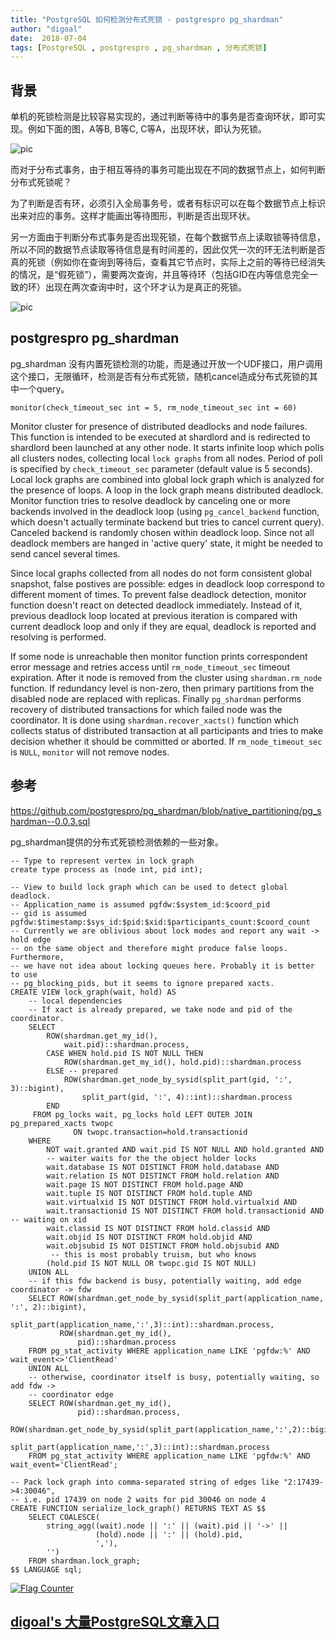 ```yaml
---
title: "PostgreSQL 如何检测分布式死锁 - postgrespro pg_shardman"
author: "digoal"
date:  2018-07-04
tags: [PostgreSQL , postgrespro , pg_shardman , 分布式死锁]
---
```

## 背景   
单机的死锁检测是比较容易实现的，通过判断等待中的事务是否查询环状，即可实现。例如下面的图，A等B, B等C, C等A，出现环状，即认为死锁。  
  
![pic](20180704_02_pic_001.jpg)  
  
而对于分布式事务，由于相互等待的事务可能出现在不同的数据节点上，如何判断分布式死锁呢？  
  
为了判断是否有环，必须引入全局事务号，或者有标识可以在每个数据节点上标识出来对应的事务。这样才能画出等待图形，判断是否出现环状。  
  
另一方面由于判断分布式事务是否出现死锁，在每个数据节点上读取锁等待信息，所以不同的数据节点读取等待信息是有时间差的，因此仅凭一次的环无法判断是否真的死锁（例如你在查询到等待后，查看其它节点时，实际上之前的等待已经消失的情况，是“假死锁”），需要两次查询，并且等待环（包括GID在内等信息完全一致的环）出现在两次查询中时，这个环才认为是真正的死锁。  
  
![pic](20180704_02_pic_002.jpg)  
  
## postgrespro pg_shardman  
pg_shardman 没有内置死锁检测的功能，而是通过开放一个UDF接口，用户调用这个接口，无限循环，检测是否有分布式死锁，随机cancel造成分布式死锁的其中一个query。  
  
```  
monitor(check_timeout_sec int = 5, rm_node_timeout_sec int = 60)  
```  
  
Monitor cluster for presence of distributed deadlocks and node failures. This function is intended to be executed at shardlord and is redirected to shardlord been launched at any other node. It starts infinite loop which polls all clusters nodes, collecting local ```lock graphs``` from all nodes. Period of poll is specified by ```check_timeout_sec``` parameter (default value is 5 seconds). Local lock graphs are combined into global lock graph which is analyzed for the presence of loops. A loop in the lock graph means distributed deadlock. Monitor function tries to resolve deadlock by canceling one or more backends involved in the deadlock loop (using ```pg_cancel_backend``` function, which doesn't actually terminate backend but tries to cancel current query). Canceled backend is randomly chosen within deadlock loop. Since not all deadlock members are hanged in 'active query' state, it might be needed to send cancel several times.  
  
Since local graphs collected from all nodes do not form consistent global snapshot, false postives are possible: edges in deadlock loop correspond to different moment of times. To prevent false deadlock detection, monitor function doesn't react on detected deadlock immediately. Instead of it, previous deadlock loop located at previous iteration is compared with current deadlock loop and only if they are equal, deadlock is reported and resolving is performed.  
  
If some node is unreachable then monitor function prints correspondent error message and retries access until ```rm_node_timeout_sec``` timeout expiration. After it node is removed from the cluster using ```shardman.rm_node``` function. If redundancy level is non-zero, then primary partitions from the disabled node are replaced with replicas. Finally ```pg_shardman``` performs recovery of distributed transactions for which failed node was the coordinator. It is done using ```shardman.recover_xacts()``` function which collects status of distributed transaction at all participants and tries to make decision whether it should be committed or aborted. If ```rm_node_timeout_sec``` is ```NULL```, ```monitor``` will not remove nodes.  
  
## 参考  
https://github.com/postgrespro/pg_shardman/blob/native_partitioning/pg_shardman--0.0.3.sql  
  
pg_shardman提供的分布式死锁检测依赖的一些对象。    
   
```  
-- Type to represent vertex in lock graph  
create type process as (node int, pid int);  
  
-- View to build lock graph which can be used to detect global deadlock.  
-- Application_name is assumed pgfdw:$system_id:$coord_pid  
-- gid is assumed pgfdw:$timestamp:$sys_id:$pid:$xid:$participants_count:$coord_count  
-- Currently we are oblivious about lock modes and report any wait -> hold edge  
-- on the same object and therefore might produce false loops. Furthermore,  
-- we have not idea about locking queues here. Probably it is better to use  
-- pg_blocking_pids, but it seems to ignore prepared xacts.  
CREATE VIEW lock_graph(wait, hold) AS  
	-- local dependencies  
    -- If xact is already prepared, we take node and pid of the coordinator.  
	SELECT  
		ROW(shardman.get_my_id(),  
			wait.pid)::shardman.process,  
	 	CASE WHEN hold.pid IS NOT NULL THEN  
		    ROW(shardman.get_my_id(), hold.pid)::shardman.process  
		ELSE -- prepared  
			ROW(shardman.get_node_by_sysid(split_part(gid, ':', 3)::bigint),  
				split_part(gid, ':', 4)::int)::shardman.process  
		END  
     FROM pg_locks wait, pg_locks hold LEFT OUTER JOIN pg_prepared_xacts twopc  
			  ON twopc.transaction=hold.transactionid  
	WHERE  
		NOT wait.granted AND wait.pid IS NOT NULL AND hold.granted AND  
		-- waiter waits for the the object holder locks  
		wait.database IS NOT DISTINCT FROM hold.database AND  
		wait.relation IS NOT DISTINCT FROM hold.relation AND  
		wait.page IS NOT DISTINCT FROM hold.page AND  
		wait.tuple IS NOT DISTINCT FROM hold.tuple AND  
		wait.virtualxid IS NOT DISTINCT FROM hold.virtualxid AND  
		wait.transactionid IS NOT DISTINCT FROM hold.transactionid AND -- waiting on xid  
		wait.classid IS NOT DISTINCT FROM hold.classid AND  
		wait.objid IS NOT DISTINCT FROM hold.objid AND  
		wait.objsubid IS NOT DISTINCT FROM hold.objsubid AND  
		 -- this is most probably truism, but who knows  
		(hold.pid IS NOT NULL OR twopc.gid IS NOT NULL)  
	UNION ALL  
	-- if this fdw backend is busy, potentially waiting, add edge coordinator -> fdw  
	SELECT ROW(shardman.get_node_by_sysid(split_part(application_name, ':', 2)::bigint),  
			   split_part(application_name,':',3)::int)::shardman.process,  
		   ROW(shardman.get_my_id(),  
			   pid)::shardman.process  
	FROM pg_stat_activity WHERE application_name LIKE 'pgfdw:%' AND wait_event<>'ClientRead'  
	UNION ALL  
	-- otherwise, coordinator itself is busy, potentially waiting, so add fdw ->  
	-- coordinator edge  
	SELECT ROW(shardman.get_my_id(),  
			   pid)::shardman.process,  
		   ROW(shardman.get_node_by_sysid(split_part(application_name,':',2)::bigint),  
			   split_part(application_name,':',3)::int)::shardman.process  
	FROM pg_stat_activity WHERE application_name LIKE 'pgfdw:%' AND wait_event='ClientRead';  
  
-- Pack lock graph into comma-separated string of edges like "2:17439->4:30046",  
-- i.e. pid 17439 on node 2 waits for pid 30046 on node 4  
CREATE FUNCTION serialize_lock_graph() RETURNS TEXT AS $$  
	SELECT COALESCE(  
		string_agg((wait).node || ':' || (wait).pid || '->' ||  
				   (hold).node || ':' || (hold).pid,  
				   ','),  
		'')  
	FROM shardman.lock_graph;  
$$ LANGUAGE sql;  
```  
    
  
<a rel="nofollow" href="http://info.flagcounter.com/h9V1"  ><img src="http://s03.flagcounter.com/count/h9V1/bg_FFFFFF/txt_000000/border_CCCCCC/columns_2/maxflags_12/viewers_0/labels_0/pageviews_0/flags_0/"  alt="Flag Counter"  border="0"  ></a>  
  
  
  
  
  
  
## [digoal's 大量PostgreSQL文章入口](https://github.com/digoal/blog/blob/master/README.md "22709685feb7cab07d30f30387f0a9ae")
  
